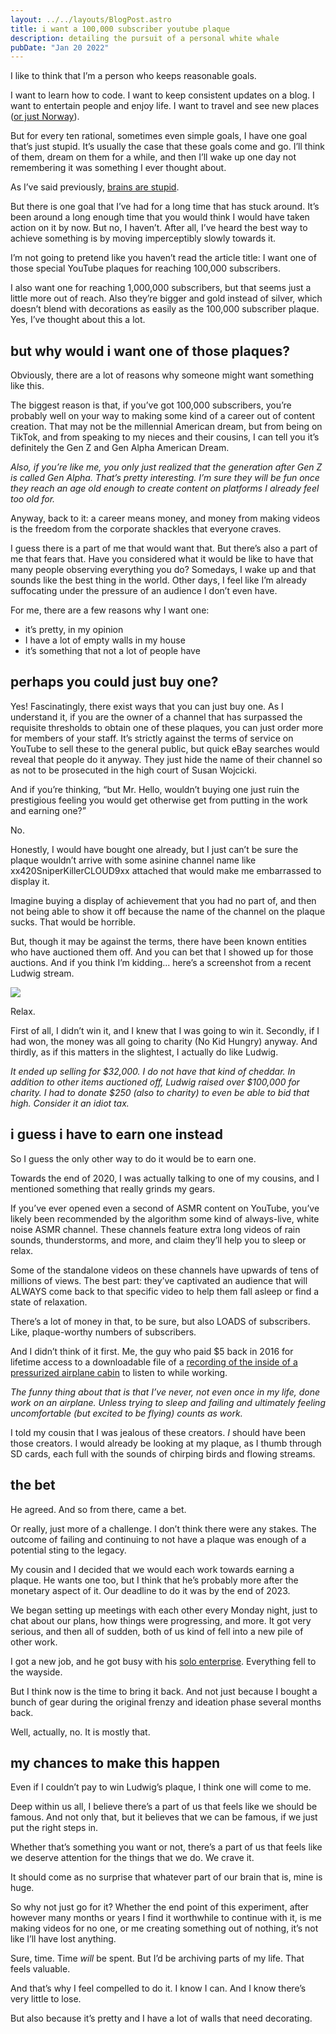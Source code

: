 ```yaml
---
layout: ../../layouts/BlogPost.astro
title: i want a 100,000 subscriber youtube plaque
description: detailing the pursuit of a personal white whale
pubDate: "Jan 20 2022"
---
```

I like to think that I’m a person who keeps reasonable goals.

I want to learn how to code. I want to keep consistent updates on a blog. I want to entertain people and enjoy life. I want to travel and see new places ([or just Norway](https://www.helloitsbrian.com/blog/planning-two-trips-to-norway-in-2022)).

But for every ten rational, sometimes even simple goals, I have one goal that’s just stupid. It’s usually the case that these goals come and go. I’ll think of them, dream on them for a while, and then I’ll wake up one day not remembering it was something I ever thought about.

As I’ve said previously, [brains are stupid](https://www.helloitsbrian.com/blog/book-club-atomic-habits).

But there is one goal that I’ve had for a long time that has stuck around. It’s been around a long enough time that you would think I would have taken action on it by now. But no, I haven’t. After all, I’ve heard the best way to achieve something is by moving imperceptibly slowly towards it.

I’m not going to pretend like you haven’t read the article title: I want one of those special YouTube plaques for reaching 100,000 subscribers.

I also want one for reaching 1,000,000 subscribers, but that seems just a little more out of reach. Also they’re bigger and gold instead of silver, which doesn’t blend with decorations as easily as the 100,000 subscriber plaque. Yes, I’ve thought about this a lot.

## but why would i want one of those plaques?

Obviously, there are a lot of reasons why someone might want something like this.

The biggest reason is that, if you’ve got 100,000 subscribers, you’re probably well on your way to making some kind of a career out of content creation. That may not be the millennial American dream, but from being on TikTok, and from speaking to my nieces and their cousins, I can tell you it’s definitely the Gen Z and Gen Alpha American Dream.

*Also, if you’re like me, you only just realized that the generation after Gen Z is called Gen Alpha. That’s pretty interesting. I’m sure they will be fun once they reach an age old enough to create content on platforms I already feel too old for.*

Anyway, back to it: a career means money, and money from making videos is the freedom from the corporate shackles that everyone craves.

I guess there is a part of me that would want that. But there’s also a part of me that fears that. Have you considered what it would be like to have that many people observing everything you do? Somedays, I wake up and that sounds like the best thing in the world. Other days, I feel like I’m already suffocating under the pressure of an audience I don’t even have.

For me, there are a few reasons why I want one:

* it’s pretty, in my opinion
* I have a lot of empty walls in my house
* it’s something that not a lot of people have

## perhaps you could just buy one?

Yes! Fascinatingly, there exist ways that you can just buy one. As I understand it, if you are the owner of a channel that has surpassed the requisite thresholds to obtain one of these plaques, you can just order more for members of your staff. It’s strictly against the terms of service on YouTube to sell these to the general public, but quick eBay searches would reveal that people do it anyway. They just hide the name of their channel so as not to be prosecuted in the high court of Susan Wojcicki.

And if you’re thinking, “but Mr. Hello, wouldn’t buying one just ruin the prestigious feeling you would get otherwise get from putting in the work and earning one?”

No.

Honestly, I would have bought one already, but I just can’t be sure the plaque wouldn’t arrive with some asinine channel name like xx420SniperKillerCLOUD9xx attached that would make me embarrassed to display it.

Imagine buying a display of achievement that you had no part of, and then not being able to show it off because the name of the channel on the plaque sucks. That would be horrible.

But, though it may be against the terms, there have been known entities who have auctioned them off. And you can bet that I showed up for those auctions. And if you think I’m kidding... here’s a screenshot from a recent Ludwig stream.

![](https://images.squarespace-cdn.com/content/v1/61c1894d76fd1365e7917b5e/af48f9e4-b1f5-410d-a9a1-2cf3bc664bb7/Ludwig+YT+Plaque.png?format=750w)

Relax.

First of all, I didn’t win it, and I knew that I was going to win it. Secondly, if I had won, the money was all going to charity (No Kid Hungry) anyway. And thirdly, as if this matters in the slightest, I actually do like Ludwig.

*It ended up selling for $32,000. I do not have that kind of cheddar. In addition to other items auctioned off, Ludwig raised over $100,000 for charity. I had to donate $250 (also to charity) to even be able to bid that high. Consider it an idiot tax.*

## i guess i have to earn one instead

So I guess the only other way to do it would be to earn one.

Towards the end of 2020, I was actually talking to one of my cousins, and I mentioned something that really grinds my gears.

If you’ve ever opened even a second of ASMR content on YouTube, you’ve likely been recommended by the algorithm some kind of always-live, white noise ASMR channel. These channels feature extra long videos of rain sounds, thunderstorms, and more, and claim they’ll help you to sleep or relax.

Some of the standalone videos on these channels have upwards of tens of millions of views. The best part: they’ve captivated an audience that will ALWAYS come back to that specific video to help them fall asleep or find a state of relaxation.

There’s a lot of money in that, to be sure, but also LOADS of subscribers. Like, plaque-worthy numbers of subscribers.

And I didn’t think of it first. Me, the guy who paid $5 back in 2016 for lifetime access to a downloadable file of a [recording of the inside of a pressurized airplane cabin](https://mynoise.net/NoiseMachines/cabinNoiseGenerator.php) to listen to while working.

*The funny thing about that is that I’ve never, not even once in my life, done work on an airplane. Unless trying to sleep and failing and ultimately feeling uncomfortable (but excited to be flying) counts as work.*

I told my cousin that I was jealous of these creators. *I* should have been those creators. I would already be looking at my plaque, as I thumb through SD cards, each full with the sounds of chirping birds and flowing streams.

## the bet

He agreed. And so from there, came a bet.

Or really, just more of a challenge. I don’t think there were any stakes. The outcome of failing and continuing to not have a plaque was enough of a potential sting to the legacy.

My cousin and I decided that we would each work towards earning a plaque. He wants one too, but I think that he’s probably more after the monetary aspect of it. Our deadline to do it was by the end of 2023.

We began setting up meetings with each other every Monday night, just to chat about our plans, how things were progressing, and more. It got very serious, and then all of sudden, both of us kind of fell into a new pile of other work.

I got a new job, and he got busy with his [solo enterprise](https://strayvanity.com/). Everything fell to the wayside.

But I think now is the time to bring it back. And not just because I bought a bunch of gear during the original frenzy and ideation phase several months back.

Well, actually, no. It is mostly that.

## my chances to make this happen

Even if I couldn’t pay to win Ludwig’s plaque, I think one will come to me.

Deep within us all, I believe there’s a part of us that feels like we should be famous. And not only that, but it believes that we can be famous, if we just put the right steps in.

Whether that’s something you want or not, there’s a part of us that feels like we deserve attention for the things that we do. We crave it.

It should come as no surprise that whatever part of our brain that is, mine is huge.

So why not just go for it? Whether the end point of this experiment, after however many months or years I find it worthwhile to continue with it, is me making videos for no one, or me creating something out of nothing, it’s not like I’ll have lost anything.

Sure, time. Time *will* be spent. But I’d be archiving parts of my life. That feels valuable.

And that’s why I feel compelled to do it. I know I can. And I know there’s very little to lose.

But also because it’s pretty and I have a lot of walls that need decorating.

<!--EndFragment-->